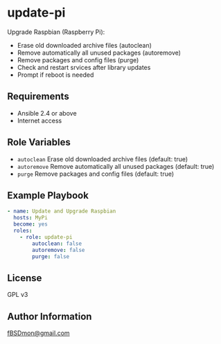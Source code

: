update-pi
==========

Upgrade Raspbian (Raspberry Pi):
* Erase old downloaded archive files (autoclean)
* Remove automatically all unused packages (autoremove)
* Remove packages and config files (purge)
* Check and restart srvices after library updates
* Prompt if reboot is needed

Requirements
------------

* Ansible 2.4 or above
* Internet access

Role Variables
--------------

* `autoclean` Erase old downloaded archive files (default: true)
* `autoremove` Remove automatically all unused packages (default: true)
* `purge` Remove packages and config files (default: true)


Example Playbook
----------------

```yaml
- name: Update and Upgrade Raspbian
  hosts: MyPi
  become: yes
  roles:
    - role: update-pi  
        autoclean: false
        autoremove: false
        purge: false
```

License
-------

GPL v3

Author Information
------------------

fBSDmon@gmail.com
